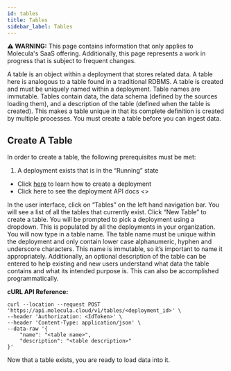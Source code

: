 ```yaml
---
id: tables
title: Tables
sidebar_label: Tables
---
```


 **⚠ WARNING:** This page contains information that only applies to Molecula's SaaS offering. Additionally, this page represents a work in progress that is subject to frequent changes. 

A table is an object within a deployment that stores related data. A table here is analogous to a table found in a traditional RDBMS.  A table is created and must be uniquely named within a deployment. Table names are immutable. Tables contain data, the data schema (defined by the sources loading them), and a description of the table (defined when the table is created). This makes a table unique in that its complete definition is created by multiple processes. You must create a table before you can ingest data.

## Create A Table

In order to create a table, the following prerequisites must be met:

1. A deployment exists that is in the “Running” state
- Click [here](/saas/createdeployment/createdeployment) to learn how to create a deployment
- Click here to see the deployment API docs <>

In the user interface, click on “Tables” on the left hand navigation bar. You will see a list of all the tables that currently exist. Click “New Table” to create a table. You will be prompted to pick a deployment using a dropdown. This is populated by all the deployments in your organization. You will now type in a table name. The table name must be unique within the deployment and only contain lower case alphanumeric, hyphen and underscore characters. This name is immutable, so it’s important to name it appropriately. Additionally, an optional description of the table can be entered to help existing and new users understand what data the table contains and what its intended purpose is. This can also be accomplished programmatically.


**cURL API Reference:**
```shell
curl --location --request POST 'https://api.molecula.cloud/v1/tables/<deployment_id>' \
--header 'Authorization: <IdToken>' \
--header 'Content-Type: application/json' \
--data-raw '{
    "name": "<table name>",
    "description": "<table description>"    
}'
```

Now that a table exists, you are ready to load data into it. 